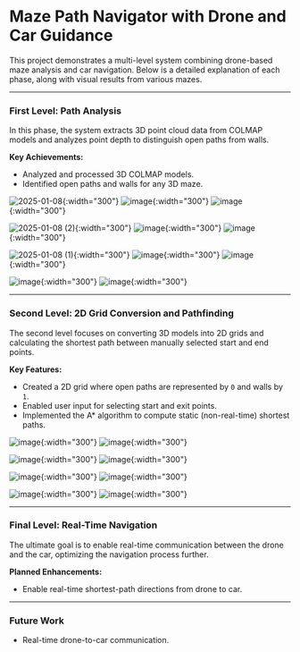 # Maze Path Navigator with Drone and Car Guidance

This project demonstrates a multi-level system combining drone-based maze analysis and car navigation. Below is a detailed explanation of each phase, along with visual results from various mazes.

---

### **First Level: Path Analysis**
In this phase, the system extracts 3D point cloud data from COLMAP models and analyzes point depth to distinguish open paths from walls.

**Key Achievements:**
- Analyzed and processed 3D COLMAP models.
- Identified open paths and walls for any 3D maze.

![2025-01-08](https://github.com/user-attachments/assets/304da0c6-8d80-41f2-aac9-085a51689981){:width="300"}
![image](https://github.com/user-attachments/assets/5fb9bf2e-e740-4a69-89ed-d23c52a65403){:width="300"}
![image](https://github.com/user-attachments/assets/6e476063-1b63-49b3-9220-a4e1c7f739e2){:width="300"}

![2025-01-08 (2)](https://github.com/user-attachments/assets/bdd39a23-d787-459b-9a80-bbfcfbaea9cc){:width="300"}
![image](https://github.com/user-attachments/assets/6e476063-1b63-49b3-9220-a4e1c7f739e2){:width="300"}
![image](https://github.com/user-attachments/assets/c4d3bb86-7739-4d48-aee9-ab1e43f98d1d){:width="300"}

![2025-01-08 (1)](https://github.com/user-attachments/assets/acf40005-d678-4e26-a225-9bf918b04952){:width="300"}
![image](https://github.com/user-attachments/assets/c4d3bb86-7739-4d48-aee9-ab1e43f98d1d){:width="300"}
![image](https://github.com/user-attachments/assets/1513f382-4572-4bcc-b557-3f9f1d25904c){:width="300"}

![image](https://github.com/user-attachments/assets/025c6099-e570-4221-8c14-06acbd4b9c9a){:width="300"}
![image](https://github.com/user-attachments/assets/1513f382-4572-4bcc-b557-3f9f1d25904c){:width="300"}

---

### **Second Level: 2D Grid Conversion and Pathfinding**
The second level focuses on converting 3D models into 2D grids and calculating the shortest path between manually selected start and end points.

**Key Features:**
- Created a 2D grid where open paths are represented by `0` and walls by `1`.
- Enabled user input for selecting start and exit points.
- Implemented the A* algorithm to compute static (non-real-time) shortest paths.

![image](https://github.com/user-attachments/assets/2e6bf3b6-454a-4756-a993-dd9e14954b49){:width="300"}
![image](https://github.com/user-attachments/assets/9dcc80c4-8430-476a-9653-44ea3a7975ee){:width="300"}

![image](https://github.com/user-attachments/assets/9e05d7f2-8a0f-4082-a8dd-996dbae56b76){:width="300"}
![image](https://github.com/user-attachments/assets/b06071ba-fa31-4cbb-bf78-2d81d2453847){:width="300"}

![image](https://github.com/user-attachments/assets/2a0c995f-e317-4668-8be4-733f554ebabc){:width="300"}
![image](https://github.com/user-attachments/assets/f3b31a55-3102-432c-b44e-6cbe23b3e5db){:width="300"}

![image](https://github.com/user-attachments/assets/68adcfaa-f1cc-43a0-b479-5bc3b0798f5e){:width="300"}
![image](https://github.com/user-attachments/assets/4ea8e294-adab-4216-8a88-a11f610af1e6){:width="300"}

---

### **Final Level: Real-Time Navigation**
The ultimate goal is to enable real-time communication between the drone and the car, optimizing the navigation process further.

**Planned Enhancements:**
- Enable real-time shortest-path directions from drone to car.

---

### **Future Work**
- Real-time drone-to-car communication.
